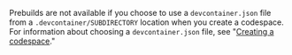 Prebuilds are not available if you choose to use a `devcontainer.json` file from a `.devcontainer/SUBDIRECTORY` location when you create a codespace. For information about choosing a `devcontainer.json` file, see "[Creating a codespace](/codespaces/developing-in-codespaces/creating-a-codespace#creating-a-codespace)."